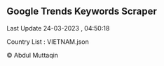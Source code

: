

## Google Trends Keywords Scraper 
 
Last Update 24-03-2023 , 04:50:18

Country List :
VIETNAM.json



© Abdul Muttaqin 
